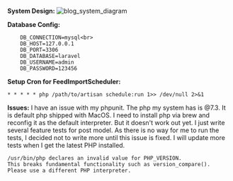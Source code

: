 **System Design:**
![blog_system_diagram](https://user-images.githubusercontent.com/20225436/125393779-77da4d80-e3a0-11eb-9bae-77fde723437f.png)

**Database Config:**
```
    DB_CONNECTION=mysql<br>
    DB_HOST=127.0.0.1
    DB_PORT=3306
    DB_DATABASE=laravel
    DB_USERNAME=admin
    DB_PASSWORD=123456
```

**Setup Cron for FeedImportScheduler:**
```
* * * * * php /path/to/artisan schedule:run 1>> /dev/null 2>&1
```
**Issues:**
I have an issue with my phpunit. The php my system has is @7.3. It is default php shipped with MacOS. I need to install php via brew and reconfig it as the default interpreter.
But it doesn't work out yet. I just write several feature tests for post model. As there is no way for me to run the tests, I decided not to write more until this issue is fixed.
I will update more tests when I get the latest PHP installed.
```
/usr/bin/php declares an invalid value for PHP_VERSION.
This breaks fundamental functionality such as version_compare().
Please use a different PHP interpreter.
```
